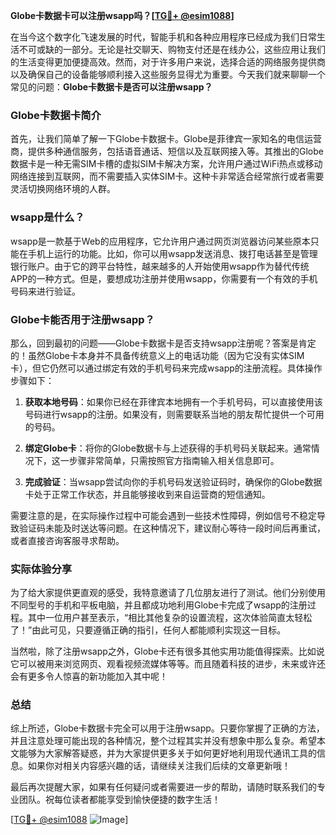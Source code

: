 **Globe卡数据卡可以注册wsapp吗？[[TG💪+ @esim1088](https://t.me/s/esim1088)]**

在当今这个数字化飞速发展的时代，智能手机和各种应用程序已经成为我们日常生活不可或缺的一部分。无论是社交聊天、购物支付还是在线办公，这些应用让我们的生活变得更加便捷高效。然而，对于许多用户来说，选择合适的网络服务提供商以及确保自己的设备能够顺利接入这些服务显得尤为重要。今天我们就来聊聊一个常见的问题：**Globe卡数据卡是否可以注册wsapp？**

### Globe卡数据卡简介

首先，让我们简单了解一下Globe卡数据卡。Globe是菲律宾一家知名的电信运营商，提供多种通信服务，包括语音通话、短信以及互联网接入等。其推出的Globe数据卡是一种无需SIM卡槽的虚拟SIM卡解决方案，允许用户通过WiFi热点或移动网络连接到互联网，而不需要插入实体SIM卡。这种卡非常适合经常旅行或者需要灵活切换网络环境的人群。

### wsapp是什么？

wsapp是一款基于Web的应用程序，它允许用户通过网页浏览器访问某些原本只能在手机上运行的功能。比如，你可以用wsapp发送消息、拨打电话甚至是管理银行账户。由于它的跨平台特性，越来越多的人开始使用wsapp作为替代传统APP的一种方式。但是，要想成功注册并使用wsapp，你需要有一个有效的手机号码来进行验证。

### Globe卡能否用于注册wsapp？

那么，回到最初的问题——Globe卡数据卡是否支持wsapp注册呢？答案是肯定的！虽然Globe卡本身并不具备传统意义上的电话功能（因为它没有实体SIM卡），但它仍然可以通过绑定有效的手机号码来完成wsapp的注册流程。具体操作步骤如下：

1. **获取本地号码**：如果你已经在菲律宾本地拥有一个手机号码，可以直接使用该号码进行wsapp的注册。如果没有，则需要联系当地的朋友帮忙提供一个可用的号码。
   
2. **绑定Globe卡**：将你的Globe数据卡与上述获得的手机号码关联起来。通常情况下，这一步骤非常简单，只需按照官方指南输入相关信息即可。

3. **完成验证**：当wsapp尝试向你的手机号码发送验证码时，确保你的Globe数据卡处于正常工作状态，并且能够接收到来自运营商的短信通知。

需要注意的是，在实际操作过程中可能会遇到一些技术性障碍，例如信号不稳定导致验证码未能及时送达等问题。在这种情况下，建议耐心等待一段时间后再重试，或者直接咨询客服寻求帮助。

### 实际体验分享

为了给大家提供更直观的感受，我特意邀请了几位朋友进行了测试。他们分别使用不同型号的手机和平板电脑，并且都成功地利用Globe卡完成了wsapp的注册过程。其中一位用户甚至表示，“相比其他复杂的设置流程，这次体验简直太轻松了！”由此可见，只要遵循正确的指引，任何人都能顺利实现这一目标。

当然啦，除了注册wsapp之外，Globe卡还有很多其他实用功能值得探索。比如说它可以被用来浏览网页、观看视频流媒体等等。而且随着科技的进步，未来或许还会有更多令人惊喜的新功能加入其中呢！

### 总结

综上所述，Globe卡数据卡完全可以用于注册wsapp。只要你掌握了正确的方法，并且注意处理可能出现的各种情况，整个过程其实并没有想象中那么复杂。希望本文能够为大家解答疑惑，并为大家提供更多关于如何更好地利用现代通讯工具的信息。如果你对相关内容感兴趣的话，请继续关注我们后续的文章更新哦！

最后再次提醒大家，如果有任何疑问或者需要进一步的帮助，请随时联系我们的专业团队。祝每位读者都能享受到愉快便捷的数字生活！

[[TG💪+ @esim1088](https://t.me/s/esim1088) ![Image](https://i.postimg.cc/4NQfJmqS/Snipaste-2025-05-13-00-14-12.png)]